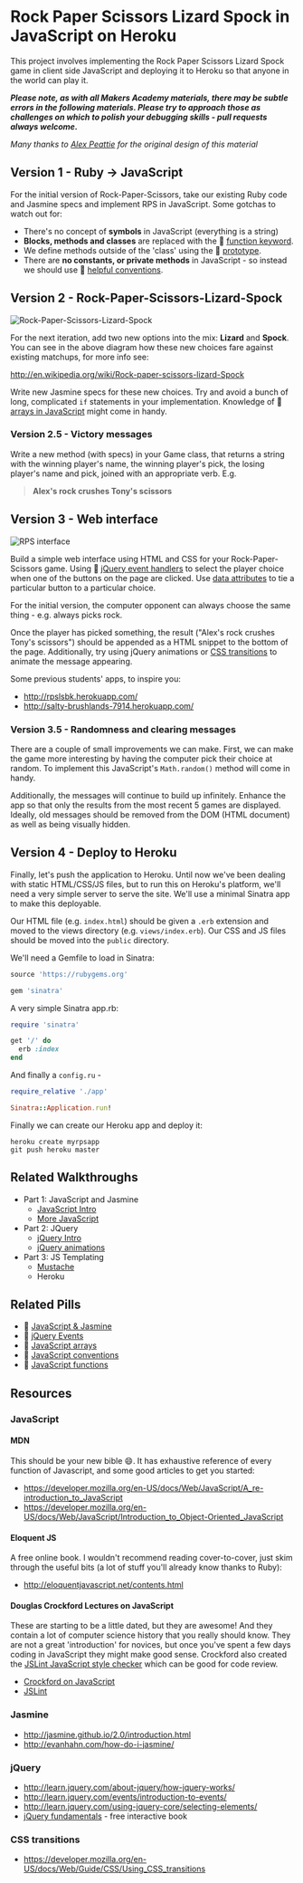 Rock Paper Scissors Lizard Spock in JavaScript on Heroku
======================================================

This project involves implementing the Rock Paper Scissors Lizard Spock game in client side JavaScript and deploying it to Heroku so that anyone in the world can play it.

***Please note, as with all Makers Academy materials, there may be subtle errors in the following materials.  Please try to approach those as challenges on which to polish your debugging skills - pull requests always welcome.***

*Many thanks to [Alex Peattie](https://github.com/alexpeattie) for the original design of this material*

## Version 1 - Ruby -> JavaScript

For the initial version of Rock-Paper-Scissors, take our existing Ruby code and Jasmine specs and implement RPS in JavaScript. Some gotchas to watch out for:

* There's no concept of **symbols** in JavaScript (everything is a string)
* **Blocks, methods and classes** are replaced with the :pill: [function keyword](https://github.com/makersacademy/course/blob/master/pills/js_functions.md).
* We define methods outside of the 'class' using the :pill: [prototype](https://github.com/makersacademy/course/blob/master/pills/js_functions.md#function-to-define-methods).
* There are **no constants, or private methods** in JavaScript - so instead we should use :pill: [helpful conventions](https://github.com/makersacademy/course/blob/master/pills/js_conventions.md).

## Version 2 - Rock-Paper-Scissors-Lizard-Spock

![Rock-Paper-Scissors-Lizard-Spock](https://github.com/makersacademy/course/raw/master/images/rpsls.jpg)

For the next iteration, add two new options into the mix: **Lizard** and **Spock**. You can see in the above diagram how these new choices fare against existing matchups, for more info see:

http://en.wikipedia.org/wiki/Rock-paper-scissors-lizard-Spock

Write new Jasmine specs for these new choices. Try and avoid a bunch of long, complicated `if` statements in your implementation. Knowledge of :pill: [arrays in JavaScript](https://github.com/makersacademy/course/blob/master/pills/js_arrays.md) might come in handy.

### Version 2.5 - Victory messages

 Write a new method (with specs) in your Game class, that returns a string with the winning player's name, the winning player's pick, the losing player's name and pick, joined with an appropriate verb. E.g.

> **Alex's rock crushes Tony's scissors**

## Version 3 - Web interface

![RPS interface](https://github.com/makersacademy/course/raw/master/images/rps_interface.png)

Build a simple web interface using HTML and CSS for your Rock-Paper-Scissors game. Using :pill: [jQuery event handlers](https://github.com/makersacademy/course/blob/master/pills/jquery_events.md) to select the player choice when one of the buttons on the page are clicked. Use [data attributes](https://developer.mozilla.org/en-US/docs/Web/Guide/HTML/Using_data_attributes) to tie a particular button to a particular choice.

For the initial version, the computer opponent can always choose the same thing - e.g. always picks rock.

Once the player has picked something, the result ("Alex's rock crushes Tony's scissors") should be appended as a HTML snippet to the bottom of the page. Additionally, try using jQuery animations or [CSS transitions](https://developer.mozilla.org/en-US/docs/Web/Guide/CSS/Using_CSS_transitions) to animate the message appearing.

Some previous students' apps, to inspire you:

* http://rpslsbk.herokuapp.com/
* http://salty-brushlands-7914.herokuapp.com/

### Version 3.5 - Randomness and clearing messages

There are a couple of small improvements we can make. First, we can make the game more interesting by having the computer pick their choice at random. To implement this JavaScript's `Math.random()` method will come in handy.

Additionally, the messages will continue to build up infinitely. Enhance the app so that only the results from the most recent 5 games are displayed. Ideally, old messages should be removed from the DOM (HTML document) as well as being visually hidden.

## Version 4 - Deploy to Heroku

Finally, let's push the application to Heroku. Until now we've been dealing with static HTML/CSS/JS files, but to run this on Heroku's platform, we'll need a very simple server to serve the site. We'll use a minimal Sinatra app to make this deployable.

Our HTML file (e.g. `index.html`) should be given a `.erb` extension and moved to the views directory (e.g. `views/index.erb`). Our CSS and JS files should be moved into the `public` directory.

We'll need a Gemfile to load in Sinatra:

~~~ruby
source 'https://rubygems.org'

gem 'sinatra'
~~~

A very simple Sinatra app.rb:

~~~ruby
require 'sinatra'

get '/' do
  erb :index
end
~~~

And finally a `config.ru` -

~~~ruby
require_relative './app'

Sinatra::Application.run!
~~~

Finally we can create our Heroku app and deploy it:

~~~
heroku create myrpsapp
git push heroku master
~~~

## Related Walkthroughs

* Part 1: JavaScript and Jasmine
  * [JavaScript Intro](https://github.com/makersacademy/Walkthroughs/blob/master/javascript_intro.md)
  * [More JavaScript](https://github.com/makersacademy/Walkthroughs/blob/master/more_javascript.md)
* Part 2: JQuery
  * [jQuery Intro](https://github.com/makersacademy/Walkthroughs/blob/master/jquery_intro.md) 
  * [jQuery animations](https://github.com/makersacademy/Walkthroughs/blob/master/jquery_animations.md) 
* Part 3: JS Templating
  * [Mustache](https://github.com/makersacademy/Walkthroughs/blob/master/mustache.md)
  * Heroku

## Related Pills

* :pill: [JavaScript & Jasmine](https://github.com/makersacademy/course/blob/master/pills/javascript%26JasminePill.md)
* :pill: [jQuery Events](https://github.com/makersacademy/course/blob/master/pills/jquery_events.md)
* :pill: [JavaScript arrays](https://github.com/makersacademy/course/blob/master/pills/js_arrays.md)
* :pill: [JavaScript conventions](https://github.com/makersacademy/course/blob/master/pills/js_conventions.md)
* :pill: [JavaScript functions](https://github.com/makersacademy/course/blob/master/pills/js_functions.md)

## Resources

### JavaScript

#### MDN

This should be your new bible :smile:. It has exhaustive reference of every function of Javascript, and some good articles to get you started:

* https://developer.mozilla.org/en-US/docs/Web/JavaScript/A_re-introduction_to_JavaScript
* https://developer.mozilla.org/en-US/docs/Web/JavaScript/Introduction_to_Object-Oriented_JavaScript

#### Eloquent JS

A free online book. I wouldn't recommend reading cover-to-cover, just skim through the useful bits (a lot of stuff you'll already know thanks to Ruby):

* http://eloquentjavascript.net/contents.html

#### Douglas Crockford Lectures on JavaScript

These are starting to be a little dated, but they are awesome!  And they contain a lot of computer science history that you really should know.  They are not a great 'introduction' for novices, but once you've spent a few days coding in JavaScript they might make good sense.  Crockford also created the [JSLint JavaScript style checker](http://www.jslint.com/) which can be good for code review.

* [Crockford on JavaScript](http://yuiblog.com/crockford/)
* [JSLint](http://www.jslint.com/)

### Jasmine

* http://jasmine.github.io/2.0/introduction.html
* http://evanhahn.com/how-do-i-jasmine/

### jQuery

* http://learn.jquery.com/about-jquery/how-jquery-works/
* http://learn.jquery.com/events/introduction-to-events/
* http://learn.jquery.com/using-jquery-core/selecting-elements/
* [jQuery fundamentals](http://jqfundamentals.com/) - free interactive book

### CSS transitions

* https://developer.mozilla.org/en-US/docs/Web/Guide/CSS/Using_CSS_transitions
